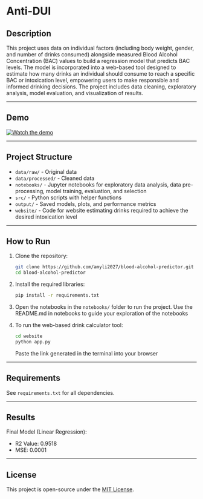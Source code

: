 # Anti-DUI

## Description

This project uses data on individual factors (including body weight, gender, and number of drinks consumed) alongside measured Blood Alcohol Concentration (BAC) values to build a regression model that predicts BAC levels. The model is incorporated into a web-based tool designed to estimate how many drinks an individual should consume to reach a specific BAC or intoxication level, empowering users to make responsible and informed drinking decisions. The project includes data cleaning, exploratory analysis, model evaluation, and visualization of results.

--- 

## Demo 

[![Watch the demo](https://img.youtube.com/vi/qew1ZxdORTc/0.jpg)](https://youtu.be/qew1ZxdORTc)

---

## Project Structure

- `data/raw/` - Original data
- `data/processed/` - Cleaned data
- `notebooks/` - Jupyter notebooks for exploratory data analysis, data pre-processing, model training, evaluation, and selection
- `src/` - Python scripts with helper functions
- `output/` - Saved models, plots, and performance metrics
- `website/` - Code for website estimating drinks required to achieve the desired intoxication level

---

## How to Run

1. Clone the repository:
    ```bash
    git clone https://github.com/amyli2027/blood-alcohol-predictor.git
    cd blood-alcohol-predictor
    ```

2. Install the required libraries:
    ```bash
    pip install -r requirements.txt
    ```

3. Open the notebooks in the `notebooks/` folder to run the project.
   Use the README.md in notebooks to guide your exploration of the notebooks

4. To run the web-based drink calculator tool:
    ```bash
    cd website
    python app.py
    ```
   Paste the link generated in the terminal into your browser

---

## Requirements

See `requirements.txt` for all dependencies.

---

## Results

Final Model (Linear Regression):
- R2 Value: 0.9518
- MSE: 0.0001

---

## License

This project is open-source under the [MIT License](LICENSE).
